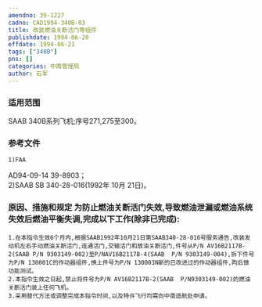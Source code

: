 ```yaml
---
amendno: 39-1227  
cadno: CAD1994-340B-03  
title: 改装燃油关断活门等组件  
publishdate: 1994-06-20  
effdate: 1994-06-21  
tags: ["340B"]  
pns: []  
categories: 中南管理局  
author: 石军  
---
```

  
### 适用范围  
SAAB 340B系列飞机;序号271,275至300。  
  
<!--more-->  
### 参考文件  
    1)FAA  
AD94-09-14 39-8903；  
    2)SAAB SB 340-28-016(1992年 10月 21日)。  
  
### 原因、措施和规定     为防止燃油关断活门失效,导致燃油泄漏或燃油系统失效后燃油平衡失调,完成以下工作(除非已完成):  
    1.在本指令生效6个月内,根据SAAB1992年10月21日第SAAB340-28-016号服务通告,改装发动机左右手动燃油关断活门,连通活门,交输活门和放油关断活门,件号从P/N AV16B2117B-2(SAAB P/N 9303149-002)至P/NAV16B2117B-4(SAAB  P/N 9303149-004),拆下件号为P/N 130001C的作动器组件,换上件号为P/N 130003N新的已改进过的作动器组件,昀后做功能测试。  
    2.本指令生效之日起,禁止将件号为P/N AV16B2117B-2(SAAB  P/N9303149-002)的燃油关断活门装上任何飞机。  
    3.采用替代方法或调整完成本指令时间,以及特许飞行均需向中南适航处申请。  
  
  
